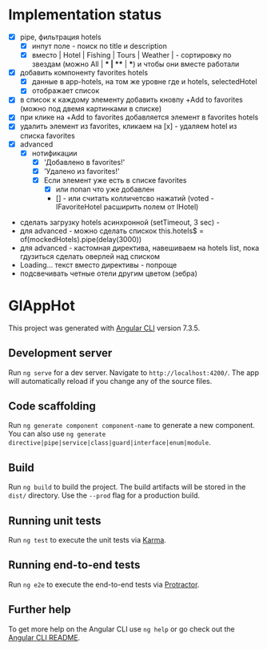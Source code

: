# Implementation status

- [x] pipe, фильтрация hotels
  - [x] инпут поле - поиск по title и description
  - [x] вместо | Hotel | Fishing | Tours | Weather | - сортировку по звездам (можно All | **\* | \*\*** | **\***) и чтобы они вместе работали
- [x] добавить компоненту favorites hotels
  - [x] данные в app-hotels, на том же уровне где и hotels, selectedHotel
  - [x] отображает список
- [x] в список к каждому элементу добавить кновпу +Add to favorites (можно под двемя картинками в списке)
- [x] при клике на +Add to favorites добавляется элемент в favorites hotels
- [x] удалить элемент из favorites, кликаем на [x] - удаляем hotel из списка favorites
- [x] advanced
  - [x] нотификации
    - [x] 'Добавлено в favorites!'
    - [x] 'Удалено из favorites!'
    - [x] Если элемент уже есть в списке favorites
      - [x] или попап что уже добавлен
      - [] - или считать колличетсво нажатий (voted - IFavoriteHotel расширить полем от IHotel)
- сделать загрузку hotels асинхронной (setTimeout, 3 sec) -
- для advanced - можно сделать спискок this.hotels\$ = of(mockedHotels).pipe(delay(3000))
- для advanced - кастомная директива, навешиваем на hotels list, пока гдузиться сделать оверлей над списком
- Loading... текст вместо директивы - попроще
- подсвечивать четные отели другим цветом (зебра)

# GlAppHot

This project was generated with [Angular CLI](https://github.com/angular/angular-cli) version 7.3.5.

## Development server

Run `ng serve` for a dev server. Navigate to `http://localhost:4200/`. The app will automatically reload if you change any of the source files.

## Code scaffolding

Run `ng generate component component-name` to generate a new component. You can also use `ng generate directive|pipe|service|class|guard|interface|enum|module`.

## Build

Run `ng build` to build the project. The build artifacts will be stored in the `dist/` directory. Use the `--prod` flag for a production build.

## Running unit tests

Run `ng test` to execute the unit tests via [Karma](https://karma-runner.github.io).

## Running end-to-end tests

Run `ng e2e` to execute the end-to-end tests via [Protractor](http://www.protractortest.org/).

## Further help

To get more help on the Angular CLI use `ng help` or go check out the [Angular CLI README](https://github.com/angular/angular-cli/blob/master/README.md).
